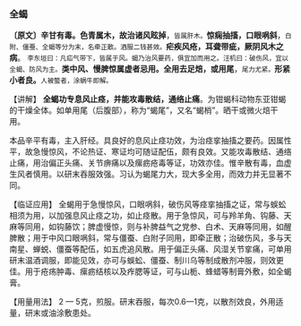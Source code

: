 ### 全蝎

**〔原文〕辛甘有毒。色青属木，故治诸风眩掉**，<small>皆属肝木。</small>**惊痫抽搐，口眼㖞斜**，<small>白附、僵蚕、全蝎等分为末，名牵正散。酒服二钱甚效。</small>**疟疾风疮，耳聋带疵，厥阴风木之病**。 <small>李东垣曰：凡疝气带下，皆属于风。蝎乃治风要药，俱宜加而用之。汪机曰：破伤风，宜以全蝎、防风为主。</small>**类中风、慢脾惊属虚者忌用。全用去足焙，或用尾**，<small>尾力尤紧。</small>**形紧小者良。**<small>人被螫者，涂蜗牛即解。</small>

【讲解】 **全蝎功专息风止痉，并能攻毒散结，通络止痛**。为钳蝎科动物东亚钳蝎的干燥全体。如单用尾（后腹部），称为“蝎尾”，又名“蝎梢”。晒干或微火焙干用。

本品辛平有毒，主入肝经。具良好的息风止痉功效，为治痉挛抽搐之要药。因属性平，故急慢惊风，不论热证、寒证均可随证配伍，颇有良效。又能攻毒散结、通络止痛，用治偏正头痛、关节痹痛以及瘰疬疮毒等证，功效亦佳。惟辛散有毒，血虚生风者慎用。以研末吞服效强。习认为蝎尾力大，现大多全用，而效力并无显著不同。

【临证应用】 全蝎用于急慢惊风，口眼㖞斜，破伤风等痉挛抽搐之证，常与蜈蚣相须为用，以加强息风止痉之功，如止痉散。用于急惊风，可与羚羊角、钩藤、天麻等同用，如钩藤饮；脾虚慢惊，则与补脾益气之党参、白术、天麻等同用，如醒脾散；用于中风口眼㖞斜，常与僵蚕、白附子同用，即牵正散；治破伤风，多与天南星、蝉蜕、僵蚕等配伍，如五虎追风散。用于偏正头痛、风湿关节挛痛，可单用研末温酒调服，即能见效，亦可与蜈蚣、僵蚕、制川乌等制成散剂冲服，则效更佳。用于疮疡肿毒、瘰疬结核以及痄腮等证，可与山栀、蜂蜡等制膏外敷，如全蝎膏。

【用量用法】	2 — 5克，煎服。研末吞服，每次0.6—1克，以散剂效良，外用适量，研末或油涂敷患处。
